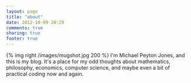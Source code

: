 ```yaml
---
layout: page
title: "about"
date: 2012-10-09 20:29
comments: true
sharing: true
footer: true
---
```


 {% img right /images/mugshot.jpg 200 %} 
I'm Michael Peyton Jones, and this is my blog. It's a place for my odd thoughts about mathematics, philosophy, economics, computer science, and maybe even a bit of practical coding now and again. 
